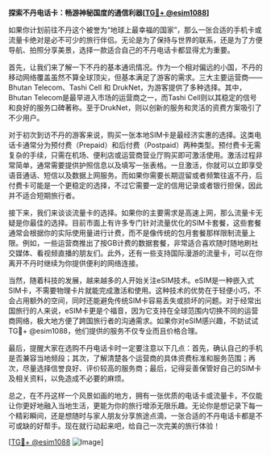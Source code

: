 **探索不丹电话卡：畅游神秘国度的通信利器[[TG💪+ @esim1088](https://t.me/s/esim1088)]**

如果你计划前往不丹这个被誉为“地球上最幸福的国家”，那么一张合适的手机卡或流量卡绝对是必不可少的旅行伴侣。无论是为了保持与世界的联系，还是为了方便导航、拍照分享美景，选择一款适合自己的不丹电话卡都显得尤为重要。

首先，让我们来了解一下不丹的基本通讯情况。作为一个相对偏远的小国，不丹的移动网络覆盖虽然不算全球顶尖，但基本满足了游客的需求。三大主要运营商——Bhutan Telecom、Tashi Cell 和 DrukNet，为游客提供了多种选择。其中，Bhutan Telecom是最早进入市场的运营商之一，而Tashi Cell则以其稳定的信号和良好的服务口碑著称。至于DrukNet，则以创新的服务和灵活的资费方案吸引了不少用户。

对于初次到访不丹的游客来说，购买一张本地SIM卡是最经济实惠的选择。这类电话卡通常分为预付费（Prepaid）和后付费（Postpaid）两种类型。预付费卡无需复杂的手续，只需在机场、便利店或运营商营业厅购买即可激活使用。激活过程非常简单，通常需要提供护照信息以及填写一张表格。一旦激活，你就可以立即享受语音通话、短信以及数据上网服务。而如果你需要长期逗留或者频繁往返不丹，后付费卡可能是一个更稳定的选择，不过它需要一定的信用记录或者银行担保，因此并不适合短期旅行者。

接下来，我们来谈谈流量卡的选择。如果你的主要需求是高速上网，那么流量卡无疑是你最佳的选择。目前市面上有许多专门针对流量优化的SIM卡套餐，这些套餐通常会根据你的实际使用量进行计费，而不是像传统的包月套餐那样限制流量上限。例如，一些运营商推出了按GB计费的数据套餐，非常适合喜欢随时随地刷社交媒体、看视频直播的朋友们。此外，还有一些支持国际漫游的流量卡，可以在你离开不丹时继续为你提供便利的网络连接。

当然，随着科技的发展，越来越多的人开始关注eSIM技术。eSIM是一种嵌入式SIM卡，不需要物理卡片就能完成激活和使用。这种技术的优势在于轻便小巧，不会占用额外的空间，同时还能避免传统SIM卡容易丢失或损坏的问题。对于经常出国旅行的人来说，eSIM卡更是个福音，因为它支持在全球范围内切换不同的运营商网络，极大地方便了跨国旅行者的沟通需求。如果你对eSIM感兴趣，不妨试试TG💪+ @esim1088，他们提供的服务不仅专业而且价格合理。

最后，提醒大家在选购不丹电话卡时一定要注意以下几点：首先，确认自己的手机是否兼容当地频段；其次，了解清楚各个运营商的具体资费标准和服务范围；再次，尽量选择信誉良好、评价较高的服务商；最后，记得妥善保管好自己的SIM卡及相关资料，以免造成不必要的麻烦。

总之，在不丹这样一个风景如画的地方，拥有一张优质的电话卡或流量卡，不仅能让你更好地融入当地生活，更能为你的旅行增添无限乐趣。无论你是想记录下每一个精彩瞬间，还是想随时与家人朋友分享旅途点滴，一张合适的不丹电话卡都是不可或缺的好帮手。现在就行动起来吧，给自己一次完美的旅行体验！

[[TG💪+ @esim1088](https://t.me/s/esim1088) ![Image](https://i.postimg.cc/4NQfJmqS/Snipaste-2025-05-13-00-14-12.png)]